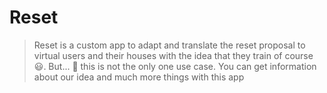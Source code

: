 # Reset


> Reset is a custom app to adapt and translate the reset proposal to virtual users and their houses with the idea that they train of course 😃. But... 🤭 this is not the only one use case. You can get information about our idea and much more things with this app


